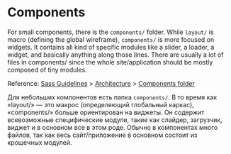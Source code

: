 # Components

For small components, there is the `components/` folder. While `layout/` is macro (defining the global wireframe), `components/` is more focused on widgets. It contains all kind of specific modules like a slider, a loader, a widget, and basically anything along those lines. There are usually a lot of files in components/ since the whole site/application should be mostly composed of tiny modules.

Reference: [Sass Guidelines](https://sass-guidelin.es/) > [Architecture](https://sass-guidelin.es/#architecture) > [Components folder](https://sass-guidelin.es/#components-folder)

Для небольших компонентов есть папка `components/`.
В то время как «layout/» — это макрос (определяющий глобальный каркас), «components/» больше ориентирован на виджеты.
Он содержит всевозможные специфические модули, такие как слайдер, загрузчик, виджет и в основном все в этом роде.
Обычно в компонентах много файлов, так как весь сайт/приложение в основном состоит из крошечных модулей.
